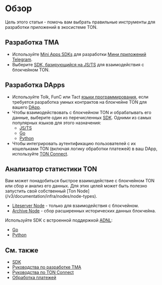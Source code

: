 # Обзор

Цель этого статьи - помочь вам выбрать правильные инструменты для разработки приложений в экосистеме TON.

## Разработка TMA

- Используйте [Mini Apps SDKs](/v3/guidelines/dapps/tma/overview#mini-apps-sdks) для разработки [Мини приложений Telegram](/v3/guidelines/dapps/tma/overview).
- Выберите [SDK, базирующийся на JS/TS](/v3/guidelines/dapps/apis-sdks/sdk#typescript--javascript) для взаимодействия с блокчейном TON.

## Разработка DApps

- Используйте Tolk, FunC или Tact [языки программирования](/v3/documentation/smart-contracts/overview#programming-languages), если требуется разработка умных контрактов на блокчейне TON для вашего [DApp](/v3/guidelines/dapps/overview).
- Чтобы взаимодействовать с блокчейном TON и обрабатывать его данные, выберите один из перечисленных [SDK](/v3/guidelines/dapps/apis-sdks/sdk). Одними из самых популярных языков для этого назначения:
  - [JS/TS](/v3/guidelines/dapps/apis-sdks/sdk#typescript--javascript)
  - [Go](/v3/guidelines/dapps/apis-sdks/sdk#go)
  - [Python](/v3/guidelines/dapps/apis-sdks/sdk#python)
- Чтобы интегрировать аутентификацию пользователей с их кошельками TON (включая логику обработки платежей) в ваш DApp, используйте [TON Connect](/v3/guidelines/ton-connect/overview).

## Анализатор статистики TON

Вам может понадобиться быстрое взаимодействие с блокчейном TON или сбор и анализ его данных. Для этих целей может быть полезно запустить свой собственный [Ton Node] (/v3/documentation/infra/nodes/node-types).

- [Liteserver Node](/v3/guidelines/nodes/running-nodes/liteserver-node) - только для взаимодействия с блокчейном.
- [Archive Node](/v3/guidelines/nodes/running-nodes/archive-node) - сбор расширенных исторических данных блокчейна.

Используйте SDK с встроенной поддержкой [ADNL](/v3/documentation/network/protocols/adnl/adnl-tcp):

- [Go](https://github.com/xssnick/tonutils-go)
- [Python](https://github.com/yungwine/pytoniq)

## См. также

- [SDK](/v3/guidelines/dapps/apis-sdks/sdk)
- [Руководства по разработке TMA](/v3/guidelines/dapps/tma/tutorials/step-by-step-guide)
- [Руководства по TON Connect](/v3/guidelines/ton-connect/guidelines/how-ton-connect-works)
- [Обработка платежей](/v3/guidelines/dapps/asset-processing/payments-processing)
